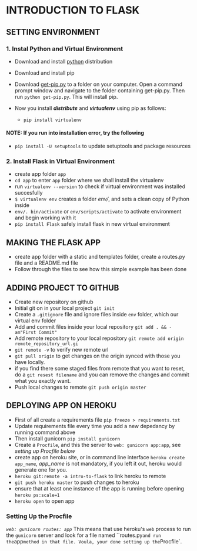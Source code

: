 # INTRODUCTION TO FLASK

## SETTING ENVIRONMENT

### 1. Instal Python and Virtual Environment

* Download and install [python](https://www.python.org/downloads/) distribution
* Download and install pip
* Download [get-pip.py](https://bootstrap.pypa.io/get-pip.py) to a folder on your computer. Open a command prompt window and navigate to the folder containing get-pip.py. Then run `python get-pip.py`. This will install pip.
* Now you install **_distribute_** and _**virtualenv**_ using pip as follows:

  * `pip install virtualenv`

#### NOTE: If you run into installation error, try the following

* `pip install -U setuptools` to update setuptools and package resources

### 2. Install Flask in Virtual Environment

* create app folder `app`
* `cd app` to enter `app` folder where we shall install the virtualenv
* run `virtualenv --version` to check if virtual environment was installed succesfully
* `$ virtualenv env` creates a folder _env/_, and sets a clean copy of Python inside
* `env/. bin/activate` or `env/scripts/activate` to activate environment and begin working with it
* `pip install Flask` safely install flask in new virtual environment

## MAKING THE FLASK APP

* create app folder with a static and templates folder, create a routes.py file and a README.md file
* Follow through the files to see how this simple example has been done

## ADDING PROJECT TO GITHUB

* Create new repository on github
* Initial git on in your local project `git init`
* Create a `.gitignore` file and ignore files inside `env` folder, which our virtual env folder
* Add and commit files inside your local repository `git add . && -am"First Commit"`
* Add remote repository to your local repository `git remote add origin remote_repository_url.gi`
* `git remote -v` to verify new remote url
* `git pull origin` to get changes on the origin synced with those you have locally.
* if you find there some staged files from remote that you want to reset, do a `git resest filename` and you can remove the changes and commit what you exactly want.
* Push local changes to remote `git push origin master`

## DEPLOYING APP ON HEROKU

* First of all create a requirements file `pip freeze > requirements.txt`
* Update requirements file every time you add a new depedancy by running command above
* Then install gunicorn `pip install gunicorn`
* Create a `Procfile`, and this the server to `web: gunicorn app:app`, see _*setting up Procfile below*_
* create app on heroku site, or in command line interface `heroku create app_name`, _app_name_ is not mandatory, if you left it out, heroku would generate one for you.
* `heroku git:remote -a intro-to-flask` to link heroku to remote
* `git push heroku master` to push changes to heroku
* ensure that at least one instance of the app is running before opening `heroku ps:scale=1`
* `heroku open` to open app

### Setting Up the Procfile

*`web: gunicorn routes: app`* This means that use heroku's `web` process to run the `gunicorn` server and look for a file named ``routes.py` and run the `app` method in that file. Voula, your done setting up the `Procfile`.
